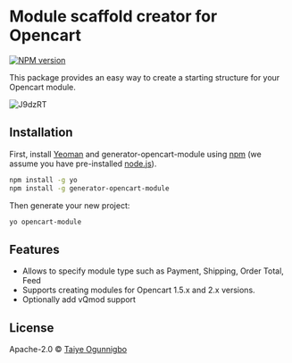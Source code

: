 # Module scaffold creator for Opencart

[![NPM version][npm-image]][npm-url]


This package provides an easy way to create a starting structure for your Opencart module.

![J9dzRT](http://cdn.makeagif.com/media/3-21-2016/J9dzRT.gif)

## Installation

First, install [Yeoman](http://yeoman.io) and generator-opencart-module using [npm](https://www.npmjs.com/) (we assume you have pre-installed [node.js](https://nodejs.org/)).

```bash
npm install -g yo
npm install -g generator-opencart-module
```

Then generate your new project:

```bash
yo opencart-module
```

## Features

- Allows to specify module type such as Payment, Shipping, Order Total, Feed
- Supports creating modules for Opencart 1.5.x and 2.x versions.
- Optionally add vQmod support

## License

Apache-2.0 © [Taiye Ogunnigbo]()


[npm-image]: https://badge.fury.io/js/generator-opencart-module.svg
[npm-url]: https://npmjs.org/package/generator-opencart-module
